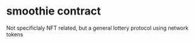# smoothie contract
Not specificlaly NFT related, but a general lottery protocol using network tokens